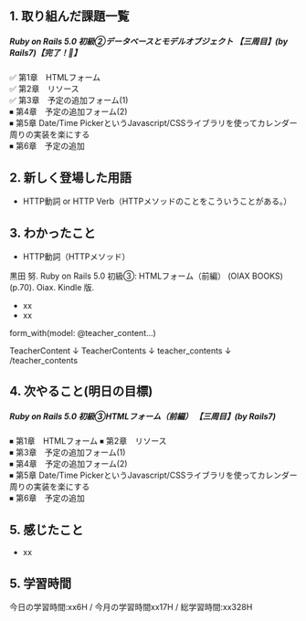 ## 1. 取り組んだ課題一覧
##### Ruby on Rails 5.0 初級②データベースとモデルオブジェクト 【三周目】(by Rails7)【完了！🍅】
✅ 第1章　HTMLフォーム  
✅ 第2章　リソース  
✅ 第3章　予定の追加フォーム(1)  
⏹ 第4章　予定の追加フォーム(2)  
⏹ 第5章  Date/Time PickerというJavascript/CSSライブラリを使ってカレンダー周りの実装を楽にする  
⏹ 第6章　予定の追加  

## 2. 新しく登場した用語
- HTTP動詞 or HTTP Verb（HTTPメソッドのことをこういうことがある。）

## 3. わかったこと
- HTTP動詞（HTTPメソッド）

黒田 努. Ruby on Rails 5.0 初級③: HTMLフォーム（前編） (OIAX BOOKS) (p.70). Oiax. Kindle 版. 
- xx
- xx

form_with(model: @teacher_content...)

TeacherContent
↓
TeacherContents
↓
teacher_contents
↓
/teacher_contents



## 4. 次やること(明日の目標) 
##### Ruby on Rails 5.0 初級③HTMLフォーム（前編） 【三周目】(by Rails7)
⏹ 第1章　HTMLフォーム
⏹ 第2章　リソース  
⏹ 第3章　予定の追加フォーム(1)  
⏹ 第4章　予定の追加フォーム(2)  
⏹ 第5章  Date/Time PickerというJavascript/CSSライブラリを使ってカレンダー周りの実装を楽にする  
⏹ 第6章　予定の追加  

## 5. 感じたこと
-  xx

## 5. 学習時間
今日の学習時間:xx6H / 今月の学習時間xx17H / 総学習時間:xx328H　

